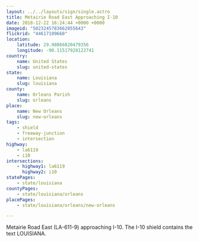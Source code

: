 ```yaml
---
layout: ../../layouts/sign/single.astro
title: Metairie Road East Approaching I-10
date: 2018-12-22 16:24:44 +0000 +0000
imageid: "5023245783662055643"
flickrid: "44617109660"
location:
    latitude: 29.98066820479356
    longitude: -90.11517928122741
country:
    name: United States
    slug: united-states
state:
    name: Louisiana
    slug: louisiana
county:
    name: Orleans Parish
    slug: orleans
place:
    name: New Orleans
    slug: new-orleans
tags:
    - shield
    - freeway-junction
    - intersection
highway:
    - la6119
    - i10
intersections:
    - highway1: la6119
      highway2: i10
statePages:
    - state/louisiana
countyPages:
    - state/louisiana/orleans
placePages:
    - state/louisiana/orleans/new-orleans

---
```

Metairie Road East (LA-611-9) approaching I-10.  The I-10 shield contains the text LOUISIANA.